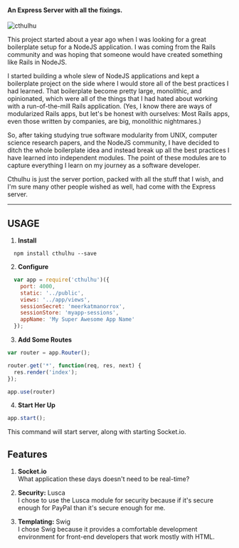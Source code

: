 #### An Express Server with all the fixings.

![cthulhu](http://img3.wikia.nocookie.net/__cb20120509185304/powerlisting/images/9/90/Great-cthulhu.jpg)

This project started about a year ago when I was looking for a great boilerplate setup for a NodeJS application. I was coming from the Rails community and was hoping that someone would have created something like Rails in NodeJS.

I started building a whole slew of NodeJS applications and kept a boilerplate project on the side where I would store all of the best practices I had learned. That boilerplate become pretty large, monolithic, and opinionated, which were all of the things that I had hated about working with a run-of-the-mill Rails application. (Yes, I know there are ways of modularized Rails apps, but let's be honest with ourselves: Most Rails apps, even those written by companies, are big, monolithic nightmares.)

So, after taking studying true software modularity from UNIX, computer science research papers, and the NodeJS community, I have decided to ditch the whole boilerplate idea and instead break up all the best practices I have learned into independent modules. The point of these modules are to capture everything I learn on my journey as a software developer.

Cthulhu is just the server portion, packed with all the stuff that I wish, and I'm sure many other people wished as well, had come with the Express server.

---

## USAGE

1. **Install**

```
  npm install cthulhu --save
```

2. **Configure**

```js
  var app = require('cthulhu')({
    port: 4000,
    static: '../public',
    views: '../app/views',
    sessionSecret: 'meerkatmanorrox',
    sessionStore: 'myapp-sessions',
    appName: 'My Super Awesome App Name'
  });
```

3. **Add Some Routes**

```js
var router = app.Router();

router.get('*', function(req, res, next) {
  res.render('index');
});

app.use(router)
```

4. **Start Her Up**

```js
app.start();
```

This command will start server, along with starting Socket.io.

## Features

1. **Socket.io**  
  What application these days doesn't need to be real-time?

2. **Security:** Lusca  
  I chose to use the Lusca module for security because if it's secure enough for PayPal than it's secure enough for me.

3. **Templating:** Swig  
  I chose Swig because it provides a comfortable development environment for front-end developers that work mostly with HTML.
